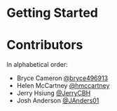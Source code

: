 # Getting Started
# Contributors
In alphabetical order:
- Bryce Cameron [@bryce496913](https://www.github.com/bryce496913)
- Helen McCartney [@hmccartney](https://www.github.com/hmccartney)
- Jerry Hsiung [@JerryCBH](https://www.github.com/JerryCBH)
- Josh Anderson [@JAnders01](https://www.github.com/JAnders01)
